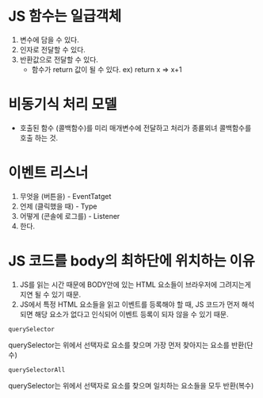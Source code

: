 # JS 함수는 일급객체

1. 변수에 담을 수 있다.
2. 인자로 전달할 수 있다.
3. 반환값으로 전달할 수 있다.
   - 함수가 return 값이 될 수 있다. ex) return x => x+1

# 비동기식 처리 모델

- 호출된 함수 (콜백함수)를 미리 매개변수에 전달하고 처리가 종룓뫼녀 콜백함수를 호출 하는 것.

# 이벤트 리스너

1. 무엇을 (버튼을) - EventTatget
2. 언제 (클릭했을 때) - Type
3. 어떻게 (콘솔에 로그를) - Listener
4. 한다.

# JS 코드를 body의 최하단에 위치하는 이유

1. JS를 읽는 시간 때문에 BODY안에 있는 HTML 요소들이 브라우저에 그려지는게 지연 될 수 있기 때문.
2. JS에서 특정 HTML 요소들을 읽고 이벤트를 등록해야 할 때, JS 코드가 먼저 해석되면 해당 요소가 없다고 인식되어 이벤트 등록이 되자 않을 수 있기 때문.

`querySelector`

querySelector는 위에서 선택자로 요소를 찾으며 가장 먼저 찾아지는 요소를 반환(단수)

`querySelectorAll`

querySelector는 위에서 선택자로 요소를 찾으며 일치하는 요소들을 모두 반환(복수)